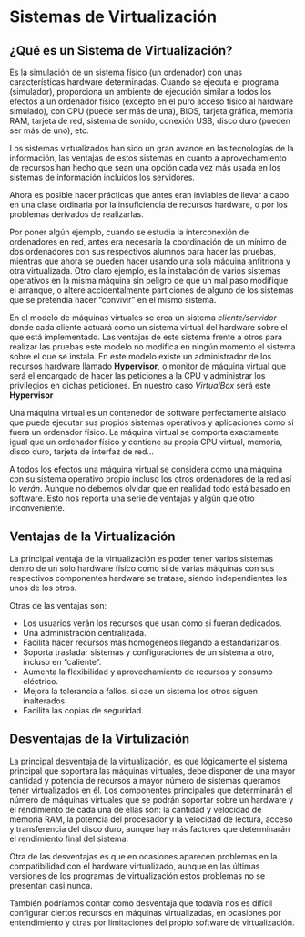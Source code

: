 # Sistemas de Virtualización

## ¿Qué es un Sistema de Virtualización?

Es la simulación de un sistema físico (un ordenador) con unas características hardware determinadas. Cuando se ejecuta el programa (simulador), proporciona un ambiente de ejecución similar a todos los efectos a un ordenador físico (excepto en el puro acceso físico al hardware simulado), con CPU (puede ser más de una), BIOS, tarjeta gráfica, memoria RAM, tarjeta de red, sistema de sonido, conexión USB, disco duro (pueden ser más de uno), etc.

Los sistemas virtualizados han sido un gran avance en las tecnologías de la información, las ventajas de estos sistemas en cuanto a aprovechamiento de recursos han hecho que sean una opción cada vez más usada en los sistemas de información incluidos los servidores.

Ahora es posible hacer prácticas que antes eran inviables de llevar a cabo en una clase ordinaria por la insuficiencia de recursos hardware, o por los problemas derivados de realizarlas.

Por poner algún ejemplo, cuando se estudia la interconexión de ordenadores en red, antes era necesaria la coordinación de un mínimo de dos ordenadores con sus respectivos alumnos para hacer las pruebas, mientras que ahora se pueden hacer usando una sola máquina anfitriona y otra virtualizada. Otro claro ejemplo, es la instalación de varios sistemas operativos en la misma máquina sin peligro de que un mal paso modifique el arranque, o altere accidentalmente particiones de alguno de los sistemas que se pretendía hacer “convivir” en el mismo sistema.

En el modelo de máquinas virtuales se crea un sistema *cliente/servidor* donde cada cliente actuará como un sistema virtual del hardware sobre el que está implementado. Las ventajas de este sistema frente a otros para realizar las pruebas este modelo no modifica en ningún momento el sistema sobre el que se instala. En este modelo existe un administrador de los recursos hardware llamado **Hypervisor**, o monitor de máquina virtual que será el encargado de hacer las peticiones a la CPU y administrar los privilegios en dichas peticiones. En nuestro caso *VirtualBox* será este **Hypervisor**

Una máquina virtual es un contenedor de software perfectamente aislado que puede ejecutar sus propios sistemas operativos y aplicaciones como si fuera un ordenador físico. La máquina virtual se comporta exactamente igual que un ordenador físico y contiene su propia CPU virtual, memoria, disco duro, tarjeta de interfaz de red...

A todos los efectos una máquina virtual se considera como una máquina con su sistema operativo propio incluso los otros ordenadores de la red así lo *verán*. Aunque no debemos olvidar que en realidad todo está basado en software. Esto nos reporta una serie de ventajas y algún que otro inconveniente.

## Ventajas de la Virtualización

La principal ventaja de la virtualización es poder tener varios sistemas dentro de un solo hardware físico como si de varias máquinas con sus respectivos componentes hardware se tratase, siendo independientes los unos de los otros.

Otras de las ventajas son:

* Los usuarios verán los recursos que usan como si fueran dedicados.
* Una administración centralizada.
* Facilita hacer recursos más homogéneos llegando a estandarizarlos.
* Soporta trasladar sistemas y configuraciones de un sistema a otro, incluso en “caliente”.
* Aumenta la flexibilidad y aprovechamiento de recursos y consumo eléctrico.
* Mejora la tolerancia a fallos, si cae un sistema los otros siguen inalterados.
* Facilita las copias de seguridad.

## Desventajas de la Virtulización

La principal desventaja de la virtualización, es que lógicamente el sistema principal que soportara las máquinas virtuales, debe disponer de una mayor cantidad y potencia de recursos a mayor número de sistemas queramos tener virtualizados en él. Los componentes principales que determinarán el número de máquinas virtuales que se podrán soportar sobre un hardware y el rendimiento de cada una de ellas son: la cantidad y velocidad de memoria RAM, la potencia del procesador y la velocidad de lectura, acceso y transferencia del disco duro, aunque hay más factores que determinarán el rendimiento final del sistema.

Otra de las desventajas es que en ocasiones aparecen problemas en la compatibilidad con el hardware virtualizado, aunque en las últimas versiones de los programas de virtualización estos problemas no se presentan casi nunca.

También podríamos contar como desventaja que todavía nos es difícil configurar ciertos recursos en máquinas virtualizadas, en ocasiones por entendimiento y otras por limitaciones del propio software de virtualización.
